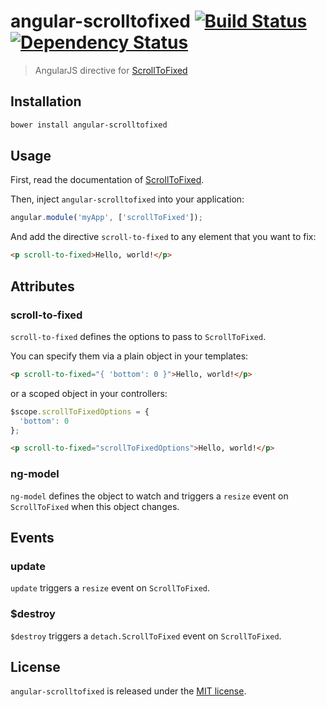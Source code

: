 # angular-scrolltofixed [![Build Status](https://travis-ci.org/xavierdutreilh/angular-scrolltofixed.svg?branch=master)](https://travis-ci.org/xavierdutreilh/angular-scrolltofixed) [![Dependency Status](https://gemnasium.com/badges/github.com/xavierdutreilh/angular-scrolltofixed.svg)](https://gemnasium.com/github.com/xavierdutreilh/angular-scrolltofixed)

> AngularJS directive for [ScrollToFixed](https://github.com/bigspotteddog/ScrollToFixed)

## Installation

```bash
bower install angular-scrolltofixed
```

## Usage

First, read the documentation of [ScrollToFixed](https://github.com/bigspotteddog/ScrollToFixed).

Then, inject `angular-scrolltofixed` into your application:

```javascript
angular.module('myApp', ['scrollToFixed']);
```

And add the directive `scroll-to-fixed` to any element that you want to fix:

```html
<p scroll-to-fixed>Hello, world!</p>
```

## Attributes

### scroll-to-fixed

`scroll-to-fixed` defines the options to pass to `ScrollToFixed`.

You can specify them via a plain object in your templates:

```html
<p scroll-to-fixed="{ 'bottom': 0 }">Hello, world!</p>
```

or a scoped object in your controllers:

```javascript
$scope.scrollToFixedOptions = {
  'bottom': 0
};
```

```html
<p scroll-to-fixed="scrollToFixedOptions">Hello, world!</p>
 ```

### ng-model

`ng-model` defines the object to watch and triggers a `resize` event on `ScrollToFixed` when this object changes.

## Events

### update

`update` triggers a `resize` event on `ScrollToFixed`.

### $destroy

`$destroy` triggers a `detach.ScrollToFixed` event on `ScrollToFixed`.

## License

`angular-scrolltofixed` is released under the [MIT license](http://en.wikipedia.org/wiki/MIT_License).
